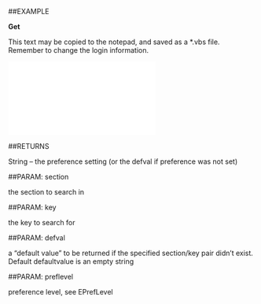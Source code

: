 

##EXAMPLE

**Get**

This text may be copied to the notepad, and saved as a *.vbs file. Remember to change the login information.

![](../../Examples/vbs/SOPreference.Get.vbs.txt)




##RETURNS

String – the preference setting (or the defval if preference was not set)





##PARAM: section

the section to search in





##PARAM: key

the key to search for





##PARAM: defval

a “default value” to be returned if the specified section/key pair didn’t exist. Default defaultvalue is an empty string





##PARAM: preflevel

preference level, see EPrefLevel



